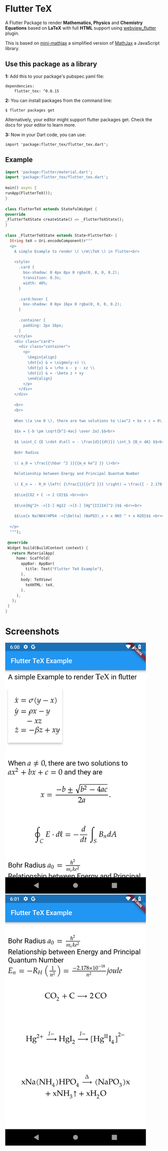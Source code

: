 # Flutter TeX

A Flutter Package to render **Mathematics, Physics** and **Chemistry Equations** based on **LaTeX** with full **HTML** support using [webview_flutter](https://pub.dartlang.org/packages/webview_flutter) plugin.

This is based on [mini-mathjax](https://github.com/electricbookworks/mini-mathjax) a simplified version of [MathJax](https://github.com/mathjax/MathJax/) a JavaScript library.

## Use this package as a library

**1:** Add this to your package's pubspec.yaml file:

    dependencies:
        flutter_tex: ^0.0.15

**2:** You can install packages from the command line:

    $ flutter packages get

Alternatively, your editor might support flutter packages get. Check the docs for your editor to learn more.

**3:** Now in your Dart code, you can use:

    import 'package:flutter_tex/flutter_tex.dart';

## Example

```dart
import 'package:flutter/material.dart';
import 'package:flutter_tex/flutter_tex.dart';

main() async {
runApp(FlutterTeX());
}

class FlutterTeX extends StatefulWidget {
@override
_FlutterTeXState createState() => _FlutterTeXState();
}

class _FlutterTeXState extends State<FlutterTeX> {
  String teX = Uri.encodeComponent(r"""
  <p>
    A simple Example to render \( \rm\\TeX \) in flutter<br>

    <style>
      .card {
        box-shadow: 0 4px 8px 0 rgba(0, 0, 0, 0.2);
        transition: 0.3s;
        width: 40%;
      }

      .card:hover {
        box-shadow: 0 8px 16px 0 rgba(0, 0, 0, 0.2);
      }

      .container {
        padding: 2px 16px;
      }
    </style>
    <div class="card">
      <div class="container">
        <p>
          \begin{align}
          \dot{x} & = \sigma(y-x) \\
          \dot{y} & = \rho x - y - xz \\
          \dot{z} & = -\beta z + xy
          \end{align}
        </p>
      </div>
    </div>

    <br>
    <br>

    When \(a \ne 0 \), there are two solutions to \(ax^2 + bx + c = 0\) and they are

    $$x = {-b \pm \sqrt{b^2-4ac} \over 2a}.$$<br>

    $$ \oint_C {E \cdot d\ell = - \frac{d}{{dt}}} \int_S {B_n dA} $$<br>

    Bohr Radius

    \( a_0 = \frac{{\hbar ^2 }}{{m_e ke^2 }} \)<br>

    Relationship between Energy and Principal Quantum Number

    \( E_n = - R_H \left( {\frac{1}{{n^2 }}} \right) = \frac{{ - 2.178 \times 10^{ - 18} }}{{n^2 }}joule \)<br><br>

    $$\ce{CO2 + C -> 2 CO}$$ <br><br>

    $$\ce{Hg^2+ ->[I-] HgI2 ->[I-] [Hg^{II}I4]^2-}$$ <br><br>

    $$\ce{x Na(NH4)HPO4 ->[\Delta] (NaPO3)_x + x NH3 ^ + x H2O}$$ <br><br>

  </p>
  """);

 @override
 Widget build(BuildContext context) {
   return MaterialApp(
     home: Scaffold(
       appBar: AppBar(
         title: Text("Flutter TeX Example"),
       ),
       body: TeXView(
         teXHTML: teX,
       ),
     ),
   );
 }
}
```

# Screenshots

<img height="800" src="screenshots/Screenshot_1.png" alt="FlutterTeXMaths">

<img height="800" src="screenshots/Screenshot_2.png" alt="FlutterTeXMaths">
